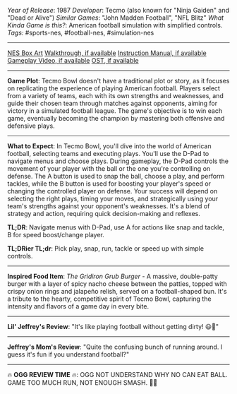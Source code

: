 *Year of Release*: 1987
*Developer*: Tecmo (also known for "Ninja Gaiden" and "Dead or Alive")
*Similar Games*: "John Madden Football", "NFL Blitz"
*What Kinda Game is this?*: American football simulation with simplified controls.
*Tags:* #sports-nes, #football-nes, #simulation-nes

---
[NES Box Art](https://www.google.com/search?tbm=isch&q=NES+Box+Art+Tecmo+Bowl) 
[Walkthrough, if available](https://www.google.com/search?q=Walkthrough+NES+Tecmo+Bowl)
[Instruction Manual, if available](https://www.google.com/search?q=NES+Instruction+Manual+Tecmo+Bowl)
[Gameplay Video, if available](https://www.youtube.com/results?search_query=gameplay+NES+Tecmo+Bowl) 
[OST, if available](https://www.youtube.com/results?search_query=gameplay+NES+Tecmo+Bowl+OST)

- - -
**Game Plot**: Tecmo Bowl doesn't have a traditional plot or story, as it focuses on replicating the experience of playing American football. Players select from a variety of teams, each with its own strengths and weaknesses, and guide their chosen team through matches against opponents, aiming for victory in a simulated football league. The game's objective is to win each game, eventually becoming the champion by mastering both offensive and defensive plays.

- - -
**What to Expect**: In Tecmo Bowl, you'll dive into the world of American football, selecting teams and executing plays. You'll use the D-Pad to navigate menus and choose plays. During gameplay, the D-Pad controls the movement of your player with the ball or the one you're controlling on defense. The A button is used to snap the ball, choose a play, and perform tackles, while the B button is used for boosting your player's speed or changing the controlled player on defense. Your success will depend on selecting the right plays, timing your moves, and strategically using your team's strengths against your opponent's weaknesses. It's a blend of strategy and action, requiring quick decision-making and reflexes.

**TL;DR**: Navigate menus with D-Pad, use A for actions like snap and tackle, B for speed boost/change player.

**TL;DRier TL;dr**: Pick play, snap, run, tackle or speed up with simple controls.

---
**Inspired Food Item**: *The Gridiron Grub Burger* - A massive, double-patty burger with a layer of spicy nacho cheese between the patties, topped with crispy onion rings and jalapeño relish, served on a football-shaped bun. It's a tribute to the hearty, competitive spirit of Tecmo Bowl, capturing the intensity and flavors of a game day in every bite.

---
**Lil' Jeffrey's Review**: "It's like playing football without getting dirty! 😃🏈"

---
**Jeffrey's Mom's Review**: "Quite the confusing bunch of running around. I guess it's fun if you understand football?"

---
🔥 **OGG REVIEW TIME** 🔥: OGG NOT UNDERSTAND WHY NO CAN EAT BALL. GAME TOO MUCH RUN, NOT ENOUGH SMASH. 🏈😡